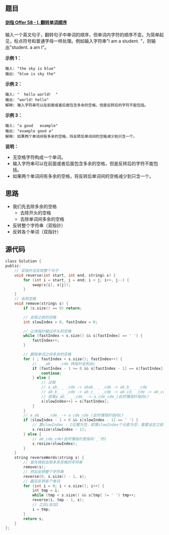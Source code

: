 ## 题目

#### [剑指 Offer 58 - I. 翻转单词顺序](https://leetcode-cn.com/problems/fan-zhuan-dan-ci-shun-xu-lcof/)



输入一个英文句子，翻转句子中单词的顺序，但单词内字符的顺序不变。为简单起见，标点符号和普通字母一样处理。例如输入字符串"I am a student. "，则输出"student. a am I"。

 

**示例 1：**

```
输入: "the sky is blue"
输出: "blue is sky the"
```

**示例 2：**

```
输入: "  hello world!  "
输出: "world! hello"
解释: 输入字符串可以在前面或者后面包含多余的空格，但是反转后的字符不能包括。
```

**示例 3：**

```
输入: "a good   example"
输出: "example good a"
解释: 如果两个单词间有多余的空格，将反转后单词间的空格减少到只含一个。
```

 

**说明：**

- 无空格字符构成一个单词。
- 输入字符串可以在前面或者后面包含多余的空格，但是反转后的字符不能包括。
- 如果两个单词间有多余的空格，将反转后单词间的空格减少到只含一个。

## 思路

- 我们先去除多余的空格
  - 去除开头的空格
  - 去除单词间多余的空格
- 反转整个字符串（双指针）
- 反转各个单词（双指针）

## 源代码

```C
class Solution {
public:
    // 双指针法反转整个句子
    void reverse(int start, int end, string& s) {
        for (int i = start, j = end; i < j; i++, j--) {
            swap(s[i], s[j]);
        }
    }
    // 去除空格
    void remove(string& s) {
        if (s.size() == 0) return;

        // 去除之前的空格
        int slowIndex = 0, fastIndex = 0;

        // 让快指针越过开头的空格 
        while (fastIndex < s.size() && s[fastIndex] == ' ') {
            fastIndex++;
        }

        // 删除单词之间多余的空格
        for ( ; fastIndex < s.size(); fastIndex++) {
            // _ _ab_ _ _cde 快指针会到达c
            if (fastIndex - 1 >= 0 && s[fastIndex - 1] == s[fastIndex] && s[fastIndex] == ' ') {
                continue;
            } else {
                // 过程
                // a_ab_ _ _cde -> abab_ _ _cde -> ab_b_ _ _cde
                // ab_b_ _ _cde -> ab_c_ _ _cde -> ab_cd_ _cde -> ab_cde_cde(此时慢指针是指向`_`的)
                // 或者a_ab_ _ _cde_ -> a_cde_cde_(此时慢指针指向c)
                s[slowIndex++] = s[fastIndex];
            }
        }
        // a_ab_ _ _cde_ -> a_cde_cde_(此时慢指针指向c)
        if (slowIndex - 1 > 0 && s[slowIndex - 1] == ' ') {
            // 第slowIndex - 1位置为空，即第slowIndex个元素为空，需要设定之前的长度，则为slowIndex - 1的长度
            s.resize(slowIndex - 1);
        } else {
            // ab_cde_cde(此时慢指针是指向`_`的)
            s.resize(slowIndex);
        }
    }
    string reverseWords(string s) {
        // 首先得到去除多余空格的字符串
        remove(s);
        // 然后反转整个字符串
        reverse(0, s.size() - 1, s);
        // 最后反转各个单词
        for (int i = 0; i < s.size(); i++) {
            int tmp = i;
            while (tmp < s.size() && s[tmp] != ' ') tmp++;
            reverse(i, tmp - 1, s);
            // 之后i会加1
            i = tmp;
        }
        return s;
    }
};
```

